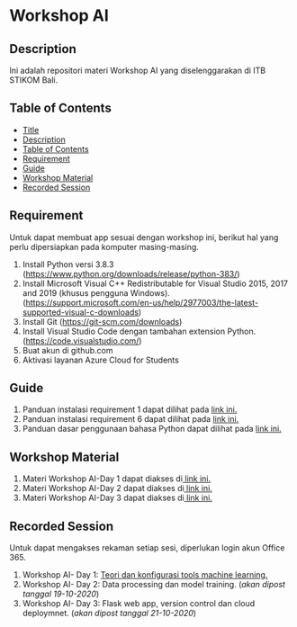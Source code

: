 # Workshop AI

## Description

Ini adalah repositori materi Workshop AI yang diselenggarakan di ITB STIKOM Bali.

## Table of Contents

- [Title](#title)
- [Description](#description)
- [Table of Contents](#table-of-contents)
- [Requirement](#requirement)
- [Guide](#guide)
- [Workshop Material](#workshop-material)
- [Recorded Session](#recorded-session)

## Requirement

Untuk dapat membuat app sesuai dengan workshop ini, berikut hal yang perlu dipersiapkan pada komputer masing-masing.
1. Install Python versi 3.8.3 (https://www.python.org/downloads/release/python-383/)
2. Install Microsoft Visual C++ Redistributable for Visual Studio 2015, 2017 and 2019 (khusus pengguna Windows). (https://support.microsoft.com/en-us/help/2977003/the-latest-supported-visual-c-downloads)
3. Install Git (https://git-scm.com/downloads)
4. Install Visual Studio Code dengan tambahan extension Python. (https://code.visualstudio.com/)
5. Buat akun di github.com 
6. Aktivasi layanan Azure Cloud for Students

## Guide

1. Panduan instalasi requirement 1 dapat dilihat pada <a href="https://github.com/mdsatria/WorkshopAI/blob/master/Panduan/Panduan%20Instalasi%20Python.pdf">link ini.</a>
2. Panduan instalasi requirement 6 dapat dilihat pada <a href="https://github.com/mdsatria/WorkshopAI/blob/master/Panduan/Panduan%20Microsoft%20Azure.pdf">link ini.</a>
3. Panduan dasar penggunaan bahasa Python dapat dilihat pada <a href="https://github.com/mdsatria/WorkshopAI/blob/master/Panduan/Panduan%20Bahasa%20Python.ipynb">link ini.</a>

## Workshop Material

1. Materi Workshop AI-Day 1 dapat diakses di<a href="https://github.com/mdsatria/WorkshopAI/tree/master/Day%201"> link ini.</a>
2. Materi Workshop AI-Day 2 dapat diakses di<a href="https://github.com/mdsatria/WorkshopAI/tree/master/Day%202"> link ini.</a>
3. Materi Workshop AI-Day 3 dapat diakses di<a href="https://github.com/mdsatria/WorkshopAI/tree/master/Day%203"> link ini.</a>
## Recorded Session

Untuk dapat mengakses rekaman setiap sesi, diperlukan login akun Office 365.

1. Workshop AI- Day 1: <a href="https://web.microsoftstream.com/video/ff6305f0-e613-49a2-a361-5400f9af42ea">Teori dan konfigurasi tools machine learning.</a>
2. Workshop AI- Day 2: Data processing dan model training. (*akan dipost tanggal 19-10-2020*)
3. Workshop AI- Day 3: Flask web app, version control dan cloud deploymnet. (*akan dipost tanggal 21-10-2020*)